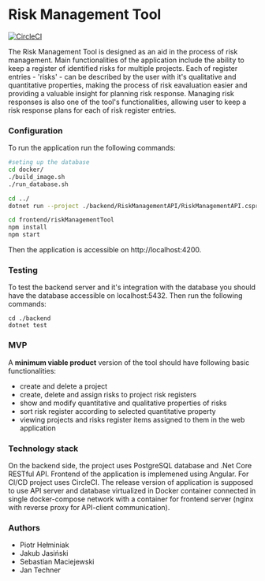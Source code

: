# Risk Management Tool

[![CircleCI](https://circleci.com/gh/S-Maciejewski/RiskManagementTool.svg?style=svg&circle-token=34778a6f9583e49d8fec7cce991dbf42f865c8b8)](https://app.circleci.com/pipelines/github/S-Maciejewski/RiskManagementTool)


The Risk Management Tool is designed as an aid in the process of risk management. Main functionalities of the application include the ability to keep a register of identified risks for multiple projects. 
Each of register entries - 'risks' - can be described by the user with it's qualitative and quantitative properties, making the process of risk eavaluation easier and providing a valuable insight for planning risk response. Managing risk responses is also one of the tool's functionalities, allowing user to keep a risk response plans for each of risk register entries. 

### Configuration

To run the application run the following commands:
```bash
#seting up the database
cd docker/
./build_image.sh
./run_database.sh

cd ../
dotnet run --project ./backend/RiskManagementAPI/RiskManagementAPI.csproj localhost 5432

cd frontend/riskManagementTool
npm install
npm start
```
Then the application is accessible on http://localhost:4200.
### Testing
To test the backend server and it's integration with the database you should have the database accessible on localhost:5432. Then run the following commands: 
```
cd ./backend
dotnet test
```

### MVP
A **minimum viable product** version of the tool should have following basic functionalities:
- create and delete a project
- create, delete and assign risks to project risk registers
- show and modify quantitative and qualitative properties of risks
- sort risk register according to selected quantitative property
- viewing projects and risks register items assigned to them in the web application

### Technology stack
On the backend side, the project uses PostgreSQL database and .Net Core RESTful API. Frontend of the application is implemened using Angular. 
For CI/CD project uses CircleCI.
The release version of application is supposed to use API server and database virtualized in Docker container connected in single docker-compose network with a container for frontend server (nginx with reverse proxy for API-client communication).

### Authors
 - Piotr Hełminiak
 - Jakub Jasiński
 - Sebastian Maciejewski
 - Jan Techner
